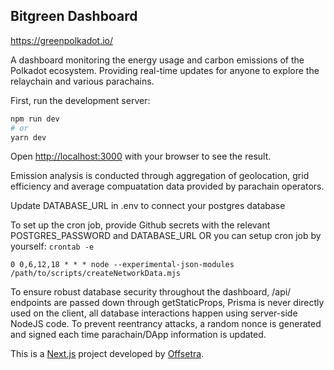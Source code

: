 ## Bitgreen Dashboard

https://greenpolkadot.io/

A dashboard monitoring the energy usage and carbon emissions of the Polkadot ecosystem. Providing real-time updates for anyone to explore the relaychain and various parachains.

First, run the development server:

```bash
npm run dev
# or
yarn dev
```

Open [http://localhost:3000](http://localhost:3000) with your browser to see the result.

Emission analysis is conducted through aggregation of geolocation, grid efficiency and average compuatation data provided by parachain operators.

Update DATABASE_URL in .env to connect your postgres database

To set up the cron job, provide Github secrets with the relevant POSTGRES_PASSWORD and DATABASE_URL
OR you can setup cron job by yourself:
`crontab -e`
```
0 0,6,12,18 * * * node --experimental-json-modules /path/to/scripts/createNetworkData.mjs
```

To ensure robust database security throughout the dashboard, /api/ endpoints are passed down through getStaticProps, Prisma is never directly used on the client, all database interactions happen using server-side NodeJS code. To prevent reentrancy attacks, a random nonce is generated and signed each time parachain/DApp information is updated.

This is a [Next.js](https://nextjs.org/) project developed by [Offsetra](https://offsetra.com/).
